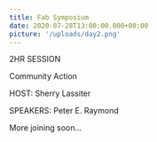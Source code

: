 ```yaml
---
title: Fab Symposium
date: 2020-07-28T13:00:00.000+00:00
picture: '/uploads/day2.png'
---
```


2HR SESSION


Community Action


HOST: Sherry Lassiter


SPEAKERS: Peter E. Raymond

More joining soon...


